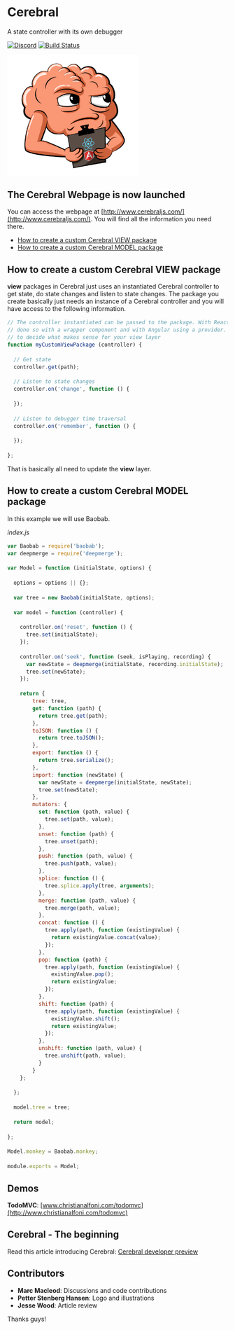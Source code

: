 # Cerebral
A state controller with its own debugger

[![Discord](https://img.shields.io/badge/discord-join%20chat-blue.svg?style=flat-square)](https://discord.gg/0kIweV4bd2bwwsvH)
[![Build Status](https://img.shields.io/travis/cerebral/cerebral/master.svg?style=flat-square)](https://travis-ci.org/cerebral/cerebral)

<img src="images/logo.png" width="300" align="center">

## The Cerebral Webpage is now launched
You can access the webpage at [http://www.cerebraljs.com/](http://www.cerebraljs.com/). You will find all the information you need there.

- [How to create a custom Cerebral VIEW package](#how-to-create-a-custom-cerebral-view-package)
- [How to create a custom Cerebral MODEL package](#how-to-create-a-custom-cerebral-model-package)

## How to create a custom Cerebral VIEW package
**view** packages in Cerebral just uses an instantiated Cerebral controller to get state, do state changes and listen to state changes. The package you create basically just needs an instance of a Cerebral controller and you will have access to the following information.

```js
// The controller instantiated can be passed to the package. With React it is
// done so with a wrapper component and with Angular using a provider. You have
// to decide what makes sense for your view layer  
function myCustomViewPackage (controller) {

  // Get state
  controller.get(path);

  // Listen to state changes
  controller.on('change', function () {

  });

  // Listen to debugger time traversal
  controller.on('remember', function () {

  });

};
```
That is basically all need to update the **view** layer.

## How to create a custom Cerebral MODEL package
In this example we will use Baobab.

*index.js*
```js
var Baobab = require('baobab');
var deepmerge = require('deepmerge');

var Model = function (initialState, options) {

  options = options || {};

  var tree = new Baobab(initialState, options);

  var model = function (controller) {

    controller.on('reset', function () {
      tree.set(initialState);
    });

    controller.on('seek', function (seek, isPlaying, recording) {
      var newState = deepmerge(initialState, recording.initialState);
      tree.set(newState);
    });

    return {
        tree: tree,
        get: function (path) {
          return tree.get(path);
        },
        toJSON: function () {
          return tree.toJSON();
        },
        export: function () {
          return tree.serialize();
        },
        import: function (newState) {
          var newState = deepmerge(initialState, newState);
          tree.set(newState);
        },
        mutators: {
          set: function (path, value) {
            tree.set(path, value);
          },
          unset: function (path) {
            tree.unset(path);
          },
          push: function (path, value) {
            tree.push(path, value);
          },
          splice: function () {
            tree.splice.apply(tree, arguments);
          },
          merge: function (path, value) {
            tree.merge(path, value);
          },
          concat: function () {
            tree.apply(path, function (existingValue) {
              return existingValue.concat(value);
            });
          },
          pop: function (path) {
            tree.apply(path, function (existingValue) {
              existingValue.pop();
              return existingValue;
            });
          },
          shift: function (path) {
            tree.apply(path, function (existingValue) {
              existingValue.shift();
              return existingValue;
            });
          },
          unshift: function (path, value) {
            tree.unshift(path, value);
          }
        }
    };

  };

  model.tree = tree;

  return model;

};

Model.monkey = Baobab.monkey;

module.exports = Model;
```

## Demos
**TodoMVC**: [www.christianalfoni.com/todomvc](http://www.christianalfoni.com/todomvc)

## Cerebral - The beginning
Read this article introducing Cerebral: [Cerebral developer preview](http://christianalfoni.com/articles/2015_05_18_Cerebral-developer-preview)

## Contributors
- **Marc Macleod**: Discussions and code contributions
- **Petter Stenberg Hansen**: Logo and illustrations
- **Jesse Wood**: Article review

Thanks guys!
